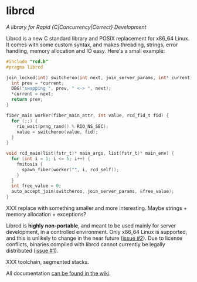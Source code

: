 # librcd
*A library for Rapid {C|Concurrency|Correct} Development*

Librcd is a new C standard library and POSIX replacement for x86_64 Linux. It comes with some custom syntax, and makes threading, strings, error handling, memory allocation and IO easy. Here's a small example:

```c
#include "rcd.h"
#pragma librcd

join_locked(int) switcheroo(int next, join_server_params, int* current) {
  int prev = *current;
  DBG("swapping ", prev, " <-> ", next);
  *current = next;
  return prev;
}

fiber_main worker(fiber_main_attr, int value, rcd_fid_t fid) {
  for (;;) {
    rio_wait(prng_rand() % RIO_NS_SEC);
    value = switcheroo(value, fid);
  }
}

void rcd_main(list(fstr_t)* main_args, list(fstr_t)* main_env) {
  for (int i = 1; i <= 5; i++) {
    fmitosis {
      spawn_fiber(worker("", i, rcd_self));
    }
  }
  int free_value = 0;
  auto_accept_join(switcheroo, join_server_params, &free_value);
}
```
XXX replace with something smaller and more interesting. Maybe strings + memory allocation + exceptions?

Librcd is **highly non-portable**, and meant to be used mainly for server development, in a controlled environment. Only x86_64 Linux is supported, and this is unlikely to change in the near future ([issue #2](https://github.com/jumpstarter-io/librcd/issues/2)). Due to license conflicts, binaries compiled with librcd cannot currently be legally distributed ([issue #1](https://github.com/jumpstarter-io/librcd/issues/1)).

XXX toolchain, segmented stacks.

All documentation [can be found in the wiki](https://github.com/jumpstarter-io/librcd/wiki).
